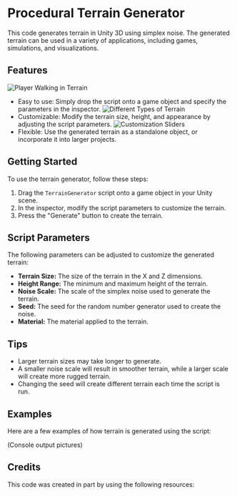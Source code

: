 # Procedural Terrain Generator

This code generates terrain in Unity 3D using simplex noise. The generated terrain can be used in a variety of applications, including games, simulations, and visualizations.

## Features

![Player Walking in Terrain](readme_resources/FINAL_WALK_GIF.gif)
-    Easy to use: Simply drop the script onto a game object and specify the parameters in the inspector.
![Different Types of Terrain](https://imgur.com/a/pkBXa37)
-   Customizable: Modify the terrain size, height, and appearance by adjusting the script parameters.
![Customization Sliders](https://imgur.com/a/AYmJRYH)
-   Flexible: Use the generated terrain as a standalone object, or incorporate it into larger projects.

## Getting Started

To use the terrain generator, follow these steps:

1.  Drag the `TerrainGenerator` script onto a game object in your Unity scene.
2.  In the inspector, modify the script parameters to customize the terrain.
3.  Press the "Generate" button to create the terrain.

## Script Parameters

The following parameters can be adjusted to customize the generated terrain:

-   **Terrain Size:** The size of the terrain in the X and Z dimensions.
-   **Height Range:** The minimum and maximum height of the terrain.
-   **Noise Scale:** The scale of the simplex noise used to generate the terrain.
-   **Seed:** The seed for the random number generator used to create the noise.
-   **Material:** The material applied to the terrain.

## Tips

-   Larger terrain sizes may take longer to generate.
-   A smaller noise scale will result in smoother terrain, while a larger scale will create more rugged terrain.
-   Changing the seed will create different terrain each time the script is run.

## Examples

Here are a few examples of how terrain is generated using the script:

(Console output pictures)

## Credits
This code was created in part by using the following resources:
